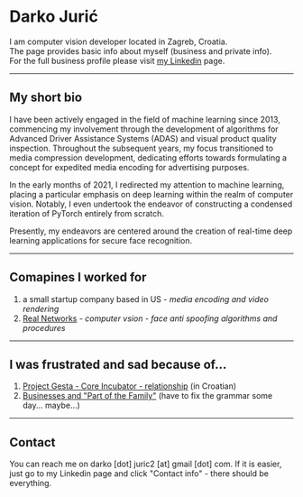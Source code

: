 # Darko Jurić
I am computer vision developer located in Zagreb, Croatia.  
The page provides basic info about myself (business and private info).  
For the full business profile please visit [my Linkedin](https://www.linkedin.com/in/darko-juric/) page.

----------------------
## My short bio

I have been actively engaged in the field of machine learning since 2013, commencing my involvement through the development of algorithms for Advanced Driver Assistance Systems (ADAS) and visual product quality inspection. Throughout the subsequent years, my focus transitioned to media compression development, dedicating efforts towards formulating a concept for expedited media encoding for advertising purposes. 

In the early months of 2021, I redirected my attention to machine learning, placing a particular emphasis on deep learning within the realm of computer vision. 
Notably, I even undertook the endeavor of constructing a condensed iteration of PyTorch entirely from scratch. 

Presently, my endeavors are centered around the creation of real-time deep learning applications for secure face recognition.

-----------------------
## Comapines I worked for

1) a small startup company based in US - *media encoding and video rendering*     
2) [Real Networks](https://realnetworks.okta.com/) - *computer vsion - face anti spoofing algorithms and procedures*    

-----------------------

## I was frustrated and sad because of...

1) [Project Gesta - Core Incubator - relationship](http://coreincubator.info) (in Croatian)       
2) [Businesses and "Part of the Family"](http://lazlo326.info) (have to fix the grammar some day... maybe...)     

-----------------------

## Contact
You can reach me on darko [dot] juric2 [at] gmail [dot] com.
If it is easier, just go to my Linkedin page and click "Contact info" - there should be everything.
